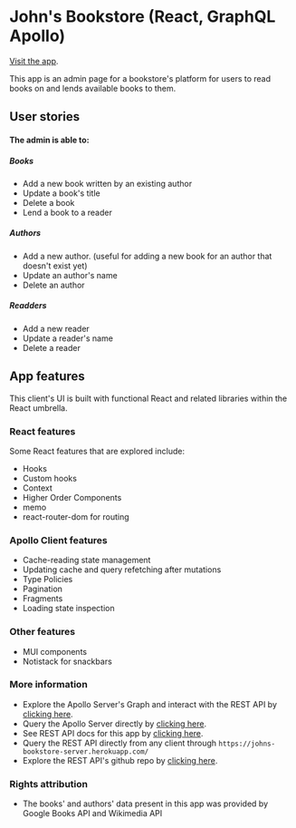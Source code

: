 # John's Bookstore (React, GraphQL Apollo)
[Visit the app](https://johns-bookstore-client.herokuapp.com/).

This app is an admin page for a bookstore's platform for users to read books on and lends available books to them. 
## User stories
#### The admin is able to:
##### Books
* Add a new book written by an existing author
* Update a book's title
* Delete a book
* Lend a book to a reader
##### Authors
* Add a new author. (useful for adding a new book for an author that doesn't exist yet)
* Update an author's name
* Delete an author
##### Readders
* Add a new reader
* Update a reader's name
* Delete a reader
## App features
This client's UI is built with functional React and related libraries within the React umbrella.
### React features
Some React features that are explored include:
* Hooks
* Custom hooks
* Context
* Higher Order Components
* memo
* react-router-dom for routing
### Apollo Client features
* Cache-reading state management
* Updating cache and query refetching after mutations
* Type Policies
* Pagination
* Fragments
* Loading state inspection

### Other features
* MUI components
* Notistack for snackbars

### More information
* Explore the Apollo Server's Graph and interact with the REST API by [clicking here](https://johns-bookstore-client.herokuapp.com/).
* Query the Apollo Server directly by [clicking here](https://johns-bookstore-graphql-server.herokuapp.com/).
* See REST API docs for this app by [clicking here](https://johns-bookstore-server.herokuapp.com/).
* Query the REST API directly from any client through `https://johns-bookstore-server.herokuapp.com/`
* Explore the REST API's github repo by [clicking here](https://github.com/ragomez7/bookstore-isolated-server).

### Rights attribution
* The books' and authors' data present in this app was provided by Google Books API and Wikimedia API